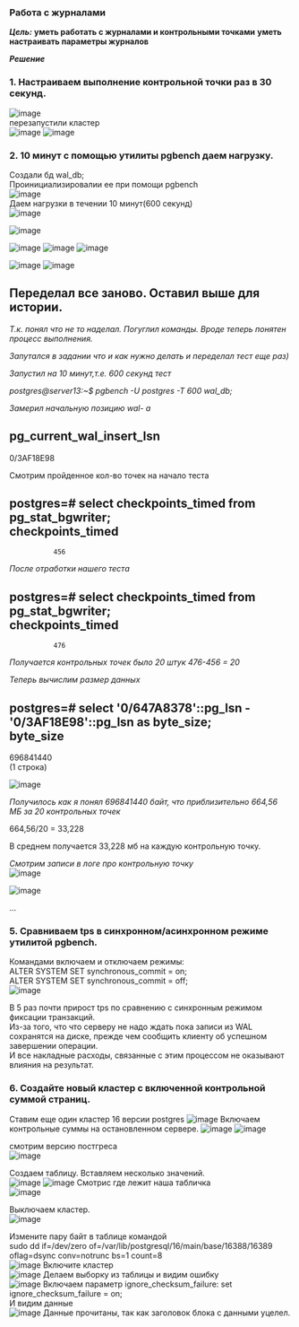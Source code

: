 ### Работа с журналами

***Цель:***
**уметь работать с журналами и контрольными точками**
**уметь настраивать параметры журналов**

***Решение***
### 1. Настраиваем выполнение контрольной точки раз в 30 секунд.  
![image](https://github.com/13-rus/Otus/assets/120638894/47e6268e-e8ed-45f1-a578-2b2a92e327ec)  
 перезапустили кластер    
![image](https://github.com/13-rus/Otus/assets/120638894/0a6bb1d9-82a0-4e92-bbf9-2cc44d78f3f7)
![image](https://github.com/13-rus/Otus/assets/120638894/a606c189-ad44-4713-a4de-a7798f55ceab)

### 2. 10 минут c помощью утилиты pgbench даем нагрузку.  
 Создали бд wal_db;  
 Проинициализировалии ее при помощи pgbench  
![image](https://github.com/13-rus/Otus/assets/120638894/21019dc6-85b1-4a3a-800b-eec4ee8775cb)  
 Даем нагрузки в течении 10 минут(600 секунд)  
![image](https://github.com/13-rus/Otus/assets/120638894/a41af275-0970-4980-a941-e7dc8285a855)

![image](https://github.com/13-rus/Otus/assets/120638894/8676c217-e2dd-41ce-98e8-4df72df25fc0)

![image](https://github.com/13-rus/Otus/assets/120638894/34015307-1471-4e14-a9dc-2730a6ad8555)
![image](https://github.com/13-rus/Otus/assets/120638894/034041ee-c8c9-4e56-982b-f1aa52a32314)
![image](https://github.com/13-rus/Otus/assets/120638894/c8c26ee0-7cae-476f-b60f-f751d51e4fb4)
  

![image](https://github.com/13-rus/Otus/assets/120638894/f00cc709-e4d1-4756-af2a-1118bc6340f8)
![image](https://github.com/13-rus/Otus/assets/120638894/a5cfd4e1-4c3a-4f33-98e8-46a22b27473a)


## Переделал все заново. Оставил выше для истории.    

*Т.к. понял что не то наделал. Погуглил команды. Вроде теперь понятен процесс выполнения.*  

*Запутался в задании что и как нужно делать и переделал тест еще раз)*  

*Запустил на 10 минут,т.е. 600 секунд тест*  

*postgres@server13:~$ pgbench -U postgres -T 600 wal_db;*  

*Замерил начальную позицию wal- a*  

 pg_current_wal_insert_lsn  
---------------------------  
 0/3AF18E98  

 Смотрим пройденное кол-во точек на начало теста  
 
postgres=# select checkpoints_timed from pg_stat_bgwriter;  
 checkpoints_timed  
-------------------  
               456  

*После отработки нашего теста*  

postgres=# select checkpoints_timed from pg_stat_bgwriter;  
 checkpoints_timed  
-------------------  
               476  
               
*Получается контрольных точек было 20 штук 476-456 = 20*  

*Теперь вычислим размер данных*    

postgres=# select '0/647A8378'::pg_lsn - '0/3AF18E98'::pg_lsn as byte_size;  
 byte_size  
-----------  
 696841440  
(1 строка)  

![image](https://github.com/13-rus/Otus/assets/120638894/132a1b58-ce3c-42ed-9c84-8536892543f0)

*Получилось как я понял 696841440 байт, что приблизительно 664,56 МБ за 20 контрольных точек*  

664,56/20 = 33,228  

В среднем получается 33,228 мб на каждую контрольную точку.  

*Смотрим записи в логе про контрольную точку*  
![image](https://github.com/13-rus/Otus/assets/120638894/f9daab67-4650-4546-9a47-26cb27019d43)


 

![image](https://github.com/13-rus/Otus/assets/120638894/0884492b-ac9c-45d3-b18a-f91296b645ff)

...  
### 5. Сравниваем tps в синхронном/асинхронном режиме утилитой pgbench.
Командами включаем и отключаем режимы:  
 ALTER SYSTEM SET synchronous_commit = on;  
 ALTER SYSTEM SET synchronous_commit = off;  
![image](https://github.com/13-rus/Otus/assets/120638894/4cc8fef3-c832-43ed-b72e-7ac27c2baccc)

В 5 раз почти прирост tps по сравнению с синхронным режимом фиксации транзакций.  
Из-за того, что что серверу не надо ждать пока записи из WAL сохранятся на диске, прежде чем сообщить клиенту об успешном завершении операции.  
И все накладные расходы, связанные с этим процессом не оказывают влияния на результат.  


### 6. Создайте новый кластер с включенной контрольной суммой страниц.  
 Ставим еще один кластер 16 версии postgres
 ![image](https://github.com/13-rus/Otus/assets/120638894/7aad5426-49d6-49ec-9356-e3e49dcdc385)
Включаем контрольные суммы на остановленном сервере.
![image](https://github.com/13-rus/Otus/assets/120638894/f3a0eec1-5e45-486a-b412-01631d516820)
![image](https://github.com/13-rus/Otus/assets/120638894/092b2c03-58ed-4067-97b7-d14a03fe613e)

смотрим версию постгреса  
![image](https://github.com/13-rus/Otus/assets/120638894/d4cc2a41-27e7-4304-84ff-5b9a4b6a12a5)

 Создаем таблицу. Вставляем несколько значений.  
 ![image](https://github.com/13-rus/Otus/assets/120638894/adedfc77-727e-4c9a-a18c-ec301334b19b)
 ![image](https://github.com/13-rus/Otus/assets/120638894/2286b51a-3016-4638-acfe-9207af42f83b)
 Смотрис где лежит наша табличка  
![image](https://github.com/13-rus/Otus/assets/120638894/027a9139-8a82-481d-997e-af7f0c3ac148)

  Выключаем кластер.  
 ![image](https://github.com/13-rus/Otus/assets/120638894/4fd1820b-79df-4f18-8df2-9e7daad43ef9)
 
Измените пару байт в таблице командой  
 sudo dd if=/dev/zero of=/var/lib/postgresql/16/main/base/16388/16389 oflag=dsync conv=notrunc bs=1 count=8  
 ![image](https://github.com/13-rus/Otus/assets/120638894/366759f8-a533-4ecc-bcfc-8825e5facff8) 
  Включите кластер  
  ![image](https://github.com/13-rus/Otus/assets/120638894/78c21c29-1f2c-485c-a02b-6ef92f5598ba)
 Делаем выборку из таблицы и видим ошибку  
 ![image](https://github.com/13-rus/Otus/assets/120638894/939877f4-eef3-43d4-bfdc-35817418037b)
 Включаем параметр ignore_checksum_failure: set ignore_checksum_failure = on;  
  И видим данные  
  ![image](https://github.com/13-rus/Otus/assets/120638894/3f3cf335-249d-4027-9ef7-7513bb647c14)
  Данные прочитаны, так как заголовок блока с данными уцелел.  
